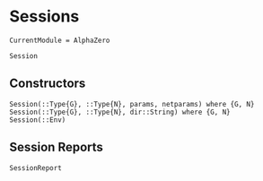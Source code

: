# Sessions

```@meta
CurrentModule = AlphaZero
```

```@docs
Session
```

## Constructors

```@docs
Session(::Type{G}, ::Type{N}, params, netparams) where {G, N}
Session(::Type{G}, ::Type{N}, dir::String) where {G, N}
Session(::Env)
```

## Session Reports

```@docs
SessionReport
```
